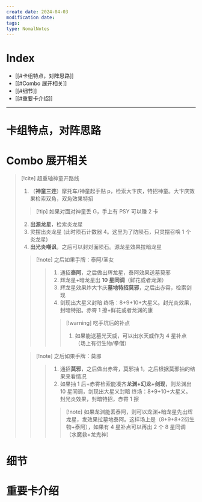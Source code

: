 ```yaml
---
create date: 2024-04-03
modification date: 
tags: 
type: NomalNotes
---
```

# Index
- [[#卡组特点，对阵思路]]
- [[#Combo 展开相关]]
- [[#细节]]
- [[#重要卡介绍]]
---
# 卡组特点，对阵思路
# Combo 展开相关
>[!cite] 超重轴神童开路线
>1. （**神童三连**）摩托车/神童起手贴 p，检索大卞庆，特招神童。大卞庆效果检索双角，双角效果特招
>>[!tip] 如果对面对神童丢 G，手上有 PSY 可以赚 2 卡
>2. **出源龙星**，检索炎龙星
>3. 灵摆出炎龙星 (此时陨石计数器 4。这里为了防陨石，只灵摆召唤 1 个炎龙星)
>4. **出光炎嘲讽**，之后可以封对面陨石。源龙星效果拉暗龙星
>
>>[!note] 之后如果手牌：泰阿/圣女
>>>1. 通招**泰阿**，之后做出辉龙星，泰阿效果送墓莫邪
>>>2. 辉龙星+暗龙星出 **10 星同调**（鲜花或者龙渊）
>>>3. 辉龙星效果炸大卞庆**墓地特招莫邪**，之后出赤霄，检索剑现
>>>4. 剑现出大星义封暗
>>>终场：8+9+10+大星义。封光炎效果，封暗特招。赤霄 1 擦+鲜花或者龙渊的康
>>>>[!warning] 吃手坑后的补点
>>>>1. 如果能送墓光天威，可以出水天威作为 4 星补点（场上有衍生物/拳僧）
>
>>[!note] 之后如果手牌：莫邪
>>>1. 通招**莫邪**，之后做出赤霄，莫邪抽 1，之后根据莫邪抽的结果来看情况
>>>2. 如果抽 1 后+赤霄检索能凑齐**龙渊+幻龙+剑现**，则龙渊出 10 星同调，剑现出大星义封暗
>>>终场：8+9+10+大星义。封光炎效果，封暗特招，赤霄 1 擦
>>>>[!note] 如果龙渊能丢泰阿，则可以龙渊+暗龙星先出辉龙星，发效果拉墓地泰阿。这样场上是（8+9+8+2衍生物+泰阿），如果有 4 星补点可以再出 2 个 8 星同调（水魔救+龙鬼神）


# 细节
# 重要卡介绍